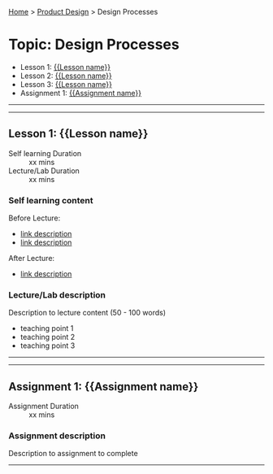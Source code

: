 [Home](../index.md) > [Product Design](./index.md) > Design Processes

# Topic: Design Processes

* Lesson 1: [{{Lesson name}}](#lesson-1)
* Lesson 2: [{{Lesson name}}](#lesson-1)
* Lesson 3: [{{Lesson name}}](#lesson-1)
* Assignment 1: [{{Assignment name}}](#assignment-1)

---
---

## Lesson 1: {{Lesson name}}

<dl>
<dt>Self learning Duration</dt>
<dd>xx mins</dd>
<dt>Lecture/Lab Duration</dt>
<dd>xx mins</dd>
</dl>

### Self learning content

Before Lecture:

* [link description](./#)
* [link description](./#)

After Lecture:

* [link description](./#)

### Lecture/Lab description

Description to lecture content (50 - 100 words)

* teaching point 1
* teaching point 2
* teaching point 3

---
---

## Assignment 1: {{Assignment name}}

<dl>
<dt>Assignment Duration</dt>
<dd>xx mins</dd>
</dl>

### Assignment description

Description to assignment to complete

---
